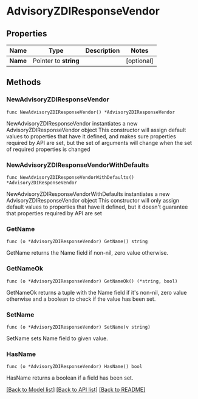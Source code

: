 # AdvisoryZDIResponseVendor

## Properties

Name | Type | Description | Notes
------------ | ------------- | ------------- | -------------
**Name** | Pointer to **string** |  | [optional] 

## Methods

### NewAdvisoryZDIResponseVendor

`func NewAdvisoryZDIResponseVendor() *AdvisoryZDIResponseVendor`

NewAdvisoryZDIResponseVendor instantiates a new AdvisoryZDIResponseVendor object
This constructor will assign default values to properties that have it defined,
and makes sure properties required by API are set, but the set of arguments
will change when the set of required properties is changed

### NewAdvisoryZDIResponseVendorWithDefaults

`func NewAdvisoryZDIResponseVendorWithDefaults() *AdvisoryZDIResponseVendor`

NewAdvisoryZDIResponseVendorWithDefaults instantiates a new AdvisoryZDIResponseVendor object
This constructor will only assign default values to properties that have it defined,
but it doesn't guarantee that properties required by API are set

### GetName

`func (o *AdvisoryZDIResponseVendor) GetName() string`

GetName returns the Name field if non-nil, zero value otherwise.

### GetNameOk

`func (o *AdvisoryZDIResponseVendor) GetNameOk() (*string, bool)`

GetNameOk returns a tuple with the Name field if it's non-nil, zero value otherwise
and a boolean to check if the value has been set.

### SetName

`func (o *AdvisoryZDIResponseVendor) SetName(v string)`

SetName sets Name field to given value.

### HasName

`func (o *AdvisoryZDIResponseVendor) HasName() bool`

HasName returns a boolean if a field has been set.


[[Back to Model list]](../README.md#documentation-for-models) [[Back to API list]](../README.md#documentation-for-api-endpoints) [[Back to README]](../README.md)


